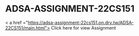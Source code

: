 # ADSA-ASSIGNMENT-22CS151
< a href ="https://adsa-assignment-22cs151.on.drv.tw/ADSA-22CS151/main.html"> Click here for view Assignment</a>
